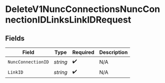 # DeleteV1NuncConnectionsNuncConnectionIDLinksLinkIDRequest


## Fields

| Field              | Type               | Required           | Description        |
| ------------------ | ------------------ | ------------------ | ------------------ |
| `NuncConnectionID` | *string*           | :heavy_check_mark: | N/A                |
| `LinkID`           | *string*           | :heavy_check_mark: | N/A                |